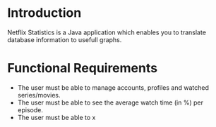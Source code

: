 # Introduction

Netflix Statistics is a Java application which enables you to translate database information to usefull graphs.

# Functional Requirements

- The user must be able to manage accounts, profiles and watched series/movies.
- The user must be able to see the average watch time (in %) per episode.
- The user must be able to x
